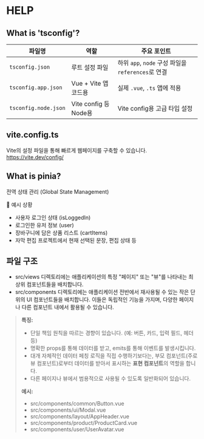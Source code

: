 # HELP

## What is 'tsconfig'?

| 파일명                  | 역할                  | 주요 포인트                                   |
| -------------------- | ------------------- | ---------------------------------------- |
| `tsconfig.json`      | 루트 설정 파일            | 하위 `app`, `node` 구성 파일을 `references`로 연결 |
| `tsconfig.app.json`  | Vue + Vite 앱 코드용    | 실제 `.vue`, `.ts` 앱에 적용                   |
| `tsconfig.node.json` | Vite config 등 Node용 | Vite config용 고급 타입 설정                    |


## vite.config.ts
Vite의 설정 파일을 통해 빠르게 웹페이지를 구축할 수 있습니다.  
https://vite.dev/config/


## What is pinia?
전역 상태 관리 (Global State Management)

📌 예시 상황  
* 사용자 로그인 상태 (isLoggedIn)  
* 로그인한 유저 정보 (user)  
* 장바구니에 담은 상품 리스트 (cartItems)  
* 자막 편집 프로젝트에서 현재 선택된 문장, 편집 상태 등  


## 파일 구조
- src/views 디렉토리에는 애플리케이션의 특정 "페이지" 또는 "뷰"를 나타내는 최상위 컴포넌트들을 배치합니다.
- src/components 디렉토리에는 애플리케이션 전반에서 재사용될 수 있는 작은 단위의 UI 컴포넌트들을 배치합니다. 이들은 독립적인 기능을 가지며, 다양한 페이지나 다른 컴포넌트 내에서 활용될 수 있습니다.
>   **특징:**
>
>    - 단일 책임 원칙을 따르는 경향이 있습니다. (예: 버튼, 카드, 입력 필드, 헤더 등)  
>    - 명확한 props를 통해 데이터를 받고, emits를 통해 이벤트를 발생시킵니다.  
>    - 대개 자체적인 데이터 페칭 로직을 직접 수행하기보다는, 부모 컴포넌트(주로 뷰 컴포넌트)로부터 데이터를 받아서 표시하는 **표현 컴포넌트**의 역할을 합니다.  
>    - 다른 페이지나 뷰에서 범용적으로 사용될 수 있도록 일반화되어 있습니다.  
>
>   **예시:**
>
>    * src/components/common/Button.vue  
>    * src/components/ui/Modal.vue  
>    * src/components/layout/AppHeader.vue  
>    * src/components/product/ProductCard.vue  
>    * src/components/user/UserAvatar.vue  
 
